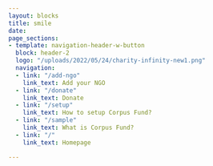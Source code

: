 ```yaml
---
layout: blocks
title: smile
date: 
page_sections:
- template: navigation-header-w-button
  block: header-2
  logo: "/uploads/2022/05/24/charity-infinity-new1.png"
  navigation:
  - link: "/add-ngo"
    link_text: Add your NGO
  - link: "/donate"
    link_text: Donate
  - link: "/setup"
    link_text: How to setup Corpus Fund?
  - link: "/sample"
    link_text: What is Corpus Fund?
  - link: "/"
    link_text: Homepage

---
```

